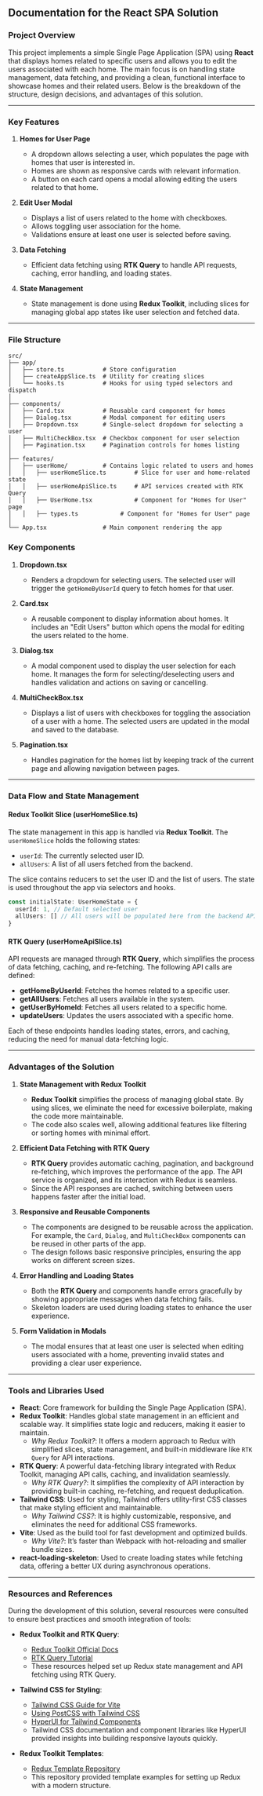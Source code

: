 ## Documentation for the React SPA Solution

### **Project Overview**

This project implements a simple Single Page Application (SPA) using **React** that displays homes related to specific users and allows you to edit the users associated with each home. The main focus is on handling state management, data fetching, and providing a clean, functional interface to showcase homes and their related users. Below is the breakdown of the structure, design decisions, and advantages of this solution.

---

### **Key Features**

1. **Homes for User Page**

   - A dropdown allows selecting a user, which populates the page with homes that user is interested in.
   - Homes are shown as responsive cards with relevant information.
   - A button on each card opens a modal allowing editing the users related to that home.

2. **Edit User Modal**

   - Displays a list of users related to the home with checkboxes.
   - Allows toggling user association for the home.
   - Validations ensure at least one user is selected before saving.

3. **Data Fetching**

   - Efficient data fetching using **RTK Query** to handle API requests, caching, error handling, and loading states.

4. **State Management**
   - State management is done using **Redux Toolkit**, including slices for managing global app states like user selection and fetched data.

---

### **File Structure**

```plaintext
src/
├── app/
│   ├── store.ts           # Store configuration
│   ├── createAppSlice.ts  # Utility for creating slices
│   └── hooks.ts           # Hooks for using typed selectors and dispatch
│
├── components/
│   ├── Card.tsx           # Reusable card component for homes
│   ├── Dialog.tsx         # Modal component for editing users
│   ├── Dropdown.tsx       # Single-select dropdown for selecting a user
│   ├── MultiCheckBox.tsx  # Checkbox component for user selection
│   ├── Pagination.tsx     # Pagination controls for homes listing
│
├── features/
│   ├── userHome/          # Contains logic related to users and homes
│   │   ├── userHomeSlice.ts        # Slice for user and home-related state
│   │   ├── userHomeApiSlice.ts     # API services created with RTK Query
│   │   ├── UserHome.tsx            # Component for "Homes for User" page
│   │   ├── types.ts            # Component for "Homes for User" page
│
└── App.tsx                # Main component rendering the app
```

### **Key Components**

1. **Dropdown.tsx**

   - Renders a dropdown for selecting users. The selected user will trigger the `getHomeByUserId` query to fetch homes for that user.

2. **Card.tsx**

   - A reusable component to display information about homes. It includes an "Edit Users" button which opens the modal for editing the users related to the home.

3. **Dialog.tsx**

   - A modal component used to display the user selection for each home. It manages the form for selecting/deselecting users and handles validation and actions on saving or cancelling.

4. **MultiCheckBox.tsx**

   - Displays a list of users with checkboxes for toggling the association of a user with a home. The selected users are updated in the modal and saved to the database.

5. **Pagination.tsx**
   - Handles pagination for the homes list by keeping track of the current page and allowing navigation between pages.

---

### **Data Flow and State Management**

#### **Redux Toolkit Slice (userHomeSlice.ts)**

The state management in this app is handled via **Redux Toolkit**. The `userHomeSlice` holds the following states:

- `userId`: The currently selected user ID.
- `allUsers`: A list of all users fetched from the backend.

The slice contains reducers to set the user ID and the list of users. The state is used throughout the app via selectors and hooks.

```typescript
const initialState: UserHomeState = {
  userId: 1, // Default selected user
  allUsers: [] // All users will be populated here from the backend API
}
```

#### **RTK Query (userHomeApiSlice.ts)**

API requests are managed through **RTK Query**, which simplifies the process of data fetching, caching, and re-fetching. The following API calls are defined:

- **getHomeByUserId**: Fetches the homes related to a specific user.
- **getAllUsers**: Fetches all users available in the system.
- **getUserByHomeId**: Fetches all users related to a specific home.
- **updateUsers**: Updates the users associated with a specific home.

Each of these endpoints handles loading states, errors, and caching, reducing the need for manual data-fetching logic.

---

### **Advantages of the Solution**

1. **State Management with Redux Toolkit**

   - **Redux Toolkit** simplifies the process of managing global state. By using slices, we eliminate the need for excessive boilerplate, making the code more maintainable.
   - The code also scales well, allowing additional features like filtering or sorting homes with minimal effort.

2. **Efficient Data Fetching with RTK Query**

   - **RTK Query** provides automatic caching, pagination, and background re-fetching, which improves the performance of the app. The API service is organized, and its interaction with Redux is seamless.
   - Since the API responses are cached, switching between users happens faster after the initial load.

3. **Responsive and Reusable Components**

   - The components are designed to be reusable across the application. For example, the `Card`, `Dialog`, and `MultiCheckBox` components can be reused in other parts of the app.
   - The design follows basic responsive principles, ensuring the app works on different screen sizes.

4. **Error Handling and Loading States**

   - Both the **RTK Query** and components handle errors gracefully by showing appropriate messages when data fetching fails.
   - Skeleton loaders are used during loading states to enhance the user experience.

5. **Form Validation in Modals**
   - The modal ensures that at least one user is selected when editing users associated with a home, preventing invalid states and providing a clear user experience.

---

### Tools and Libraries Used

- **React**: Core framework for building the Single Page Application (SPA).
- **Redux Toolkit**: Handles global state management in an efficient and scalable way. It simplifies state logic and reducers, making it easier to maintain.
  - _Why Redux Toolkit?_: It offers a modern approach to Redux with simplified slices, state management, and built-in middleware like `RTK Query` for API interactions.
- **RTK Query**: A powerful data-fetching library integrated with Redux Toolkit, managing API calls, caching, and invalidation seamlessly.
  - _Why RTK Query?_: It simplifies the complexity of API interaction by providing built-in caching, re-fetching, and request deduplication.
- **Tailwind CSS**: Used for styling, Tailwind offers utility-first CSS classes that make styling efficient and maintainable.
  - _Why Tailwind CSS?_: It is highly customizable, responsive, and eliminates the need for additional CSS frameworks.
- **Vite**: Used as the build tool for fast development and optimized builds.
  - _Why Vite?_: It’s faster than Webpack with hot-reloading and smaller bundle sizes.
- **react-loading-skeleton**: Used to create loading states while fetching data, offering a better UX during asynchronous operations.

---

### Resources and References

During the development of this solution, several resources were consulted to ensure best practices and smooth integration of tools:

- **Redux Toolkit and RTK Query**:

  - [Redux Toolkit Official Docs](https://redux-toolkit.js.org/tutorials/quick-start)
  - [RTK Query Tutorial](https://redux-toolkit.js.org/tutorials/rtk-query)
  - These resources helped set up Redux state management and API fetching using RTK Query.

- **Tailwind CSS for Styling**:

  - [Tailwind CSS Guide for Vite](https://tailwindcss.com/docs/guides/vite)
  - [Using PostCSS with Tailwind CSS](https://tailwindcss.com/docs/installation/using-postcss)
  - [HyperUI for Tailwind Components](https://www.hyperui.dev/)
  - Tailwind CSS documentation and component libraries like HyperUI provided insights into building responsive layouts quickly.

- **Redux Toolkit Templates**:
  - [Redux Template Repository](https://github.com/reduxjs/redux-templates/)
  - This repository provided template examples for setting up Redux with a modern structure.
